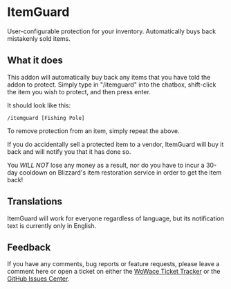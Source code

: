 ItemGuard
=========

User-configurable protection for your inventory. Automatically buys back mistakenly sold items.

What it does
------------

This addon will automatically buy back any items that you have told the addon to protect.
Simply type in "/itemguard" into the chatbox, shift-click the item you wish to protect, and then press enter.

It should look like this:
```
/itemguard [Fishing Pole]
```

To remove protection from an item, simply repeat the above.

If you do accidentally sell a protected item to a vendor, ItemGuard will buy it back and will notify you that it has done so.

You *WILL NOT* lose any money as a result, nor do you have to incur a 30-day cooldown on Blizzard's item restoration service in order to get the item back!

Translations
------------

ItemGuard will work for everyone regardless of language, but its notification text is currently only in English.

Feedback
--------

If you have any comments, bug reports or feature requests, please leave a comment here or open a ticket on either the [WoWace Ticket Tracker](http://www.wowace.com/addons/itemguard/tickets/) or the [GitHub Issues Center](https://github.com/EthanCentaurai/ItemGuard/issues).
